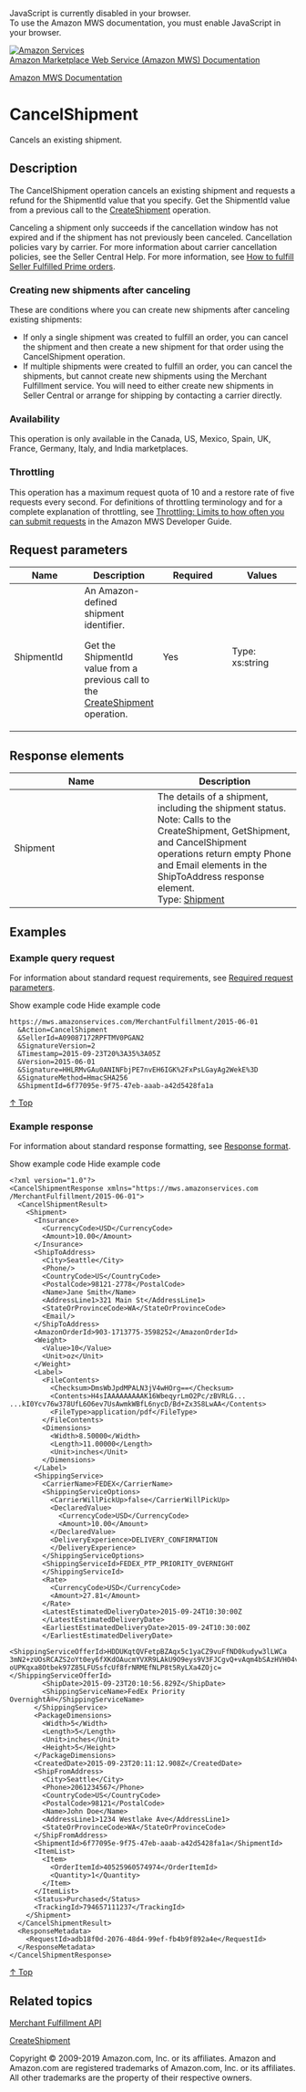 <div id="MWSDX_noscript">

JavaScript is currently disabled in your browser.  
To use the Amazon MWS documentation, you must enable JavaScript in your
browser.

</div>

<div id="MWSDX_divtop">

[![Amazon
Services](https://images-na.ssl-images-amazon.com/images/G/08/mwsportal/fr_FR/amazonservices.gif "Amazon Services")](http://services.amazon.fr)  
<span id="MWSDX_titlebar">[Amazon Marketplace Web Service (Amazon MWS)
Documentation](https://developer.amazonservices.fr/gp/mws/docs.html)</span>

</div>

<div id="MWSDX_divbottom">

<div id="MWSDX_divleft">

<div id="MWSDX_toc">

</div>

</div>

<div id="MWSDX_divright">

<div id="MWSDX_content">

<span id="MWSDX_breadcrumbs">[Amazon MWS
Documentation](https://developer.amazonservices.fr/gp/mws/docs.html)</span>

<div id="MerchFulFill_CancelShipment" class="nested0">

CancelShipment
==============

<div class="body">

<span class="ph">Cancels an existing shipment.</span>

</div>

<div id="Description" class="topic concept nested1">

Description
-----------

<div class="body conbody">

The <span class="keyword apiname">CancelShipment</span> operation
cancels an existing shipment and requests a refund for the <span
class="keyword parmname">ShipmentId</span> value that you specify. <span
class="ph">Get the <span class="keyword parmname">ShipmentId</span>
value from a previous call to the
<a href="MerchFulfill_CreateShipment.md" class="xref">CreateShipment</a>
operation.</span>

Canceling a shipment only succeeds if the cancellation window has not
expired and if the shipment has not previously been canceled. <span
class="ph">Cancellation policies vary by carrier. For more information
about carrier cancellation policies, see the Seller Central Help.</span>
<span class="ph">For more information, see
<a href="MerchFulfill_HowToUseForPrime.md" class="xref">How to fulfill Seller Fulfilled Prime orders</a>.</span>

<div class="section">

### Creating new shipments after canceling

<div class="p">

These are conditions where you can create new shipments after canceling
existing shipments:

-   If only a single shipment was created to fulfill an order, you can
    cancel the shipment and then create a new shipment for that order
    using the <span class="keyword apiname">CancelShipment</span>
    operation.
-   If multiple shipments were created to fulfill an order, you can
    cancel the shipments, but cannot create new shipments using the
    <span class="ph">Merchant Fulfillment service</span>. You will need
    to either create new shipments in Seller Central or arrange for
    shipping by contacting a carrier directly.

</div>

</div>

<div class="section">

### Availability

This operation is only available in the Canada, US, Mexico, Spain, UK,
France, Germany, Italy, and India marketplaces.

</div>

<div class="section">

### Throttling

<span class="ph">This operation has a maximum request quota of 10 and a
restore rate of five requests every second. For definitions of
throttling terminology and for a complete explanation of throttling, see
<a href="../dev_guide/DG_Throttling.md" class="xref">Throttling: Limits to how often you can submit requests</a>
in the <span class="ph">Amazon MWS Developer Guide</span>.</span>

</div>

</div>

</div>

<div id="RequestParameters" class="topic reference nested1">

Request parameters
------------------

<div class="body refbody">

<div class="tablenoborder">

<table id="RequestParameters__RequestParametersTable" class="table" data-cellpadding="4" data-cellspacing="0" data-summary="" data-frame="border" data-border="1" data-rules="all">
<colgroup>
<col style="width: 25%" />
<col style="width: 25%" />
<col style="width: 25%" />
<col style="width: 25%" />
</colgroup>
<thead>
<tr class="header">
<th>Name</th>
<th>Description</th>
<th>Required</th>
<th>Values</th>
</tr>
</thead>
<tbody>
<tr class="odd">
<td><span class="keyword parmname">ShipmentId</span></td>
<td><span id="RequestParameters__d37983e269" class="ph">An Amazon-defined shipment identifier.</span>
<p><span id="RequestParameters__d37983e272" class="ph">Get the <span class="keyword parmname">ShipmentId</span> value from a previous call to the <a href="MerchFulfill_CreateShipment.md" class="xref">CreateShipment</a> operation.</span></p></td>
<td>Yes</td>
<td><span class="ph">Type: xs:string</span></td>
</tr>
</tbody>
</table>

</div>

</div>

</div>

<div id="ResponseElements" class="topic reference nested1">

Response elements
-----------------

<div class="body refbody">

<div class="tablenoborder">

<table id="ResponseElements__ResponseElementsTable" class="table" data-cellpadding="4" data-cellspacing="0" data-summary="" data-frame="border" data-border="1" data-rules="all">
<colgroup>
<col style="width: 50%" />
<col style="width: 50%" />
</colgroup>
<thead>
<tr class="header">
<th>Name</th>
<th>Description</th>
</tr>
</thead>
<tbody>
<tr class="odd">
<td><span class="keyword parmname">Shipment</span></td>
<td><span class="ph">The details of a shipment, including the shipment status.</span>
<div class="p">
<div class="note note">
<span class="notetitle">Note:</span> Calls to the <span class="keyword apiname">CreateShipment</span>, <span class="keyword apiname">GetShipment</span>, and <span class="keyword apiname">CancelShipment</span> operations return empty <span class="keyword parmname">Phone</span> and <span class="keyword parmname">Email</span> elements in the <span class="keyword parmname">ShipToAddress</span> response element.
</div>
Type: <a href="MerchFulfill_Datatypes.md#Shipment" class="xref" title="The details of a shipment, including the shipment status.">Shipment</a>
</div></td>
</tr>
</tbody>
</table>

</div>

</div>

</div>

<div id="Examples" class="topic reference nested1">

Examples
--------

<div class="body refbody">

<div class="section">

### Example query request

<span class="ph">For information about standard request requirements,
see
<a href="../dev_guide/DG_RequiredRequestParameters.md" class="xref">Required request parameters</a>.</span>

<span class="ph expander"> <span class="keyword parmname xshow">Show
example code</span> <span class="keyword parmname xhide">Hide example
code</span> </span>

<div class="sectiondiv content">

    https://mws.amazonservices.com/MerchantFulfillment/2015-06-01
      &Action=CancelShipment
      &SellerId=A09087172RPFTMV0PGAN2
      &SignatureVersion=2
      &Timestamp=2015-09-23T20%3A35%3A05Z
      &Version=2015-06-01
      &Signature=HHLRMvGAu0ANINFbjPE7nvEH6IGK%2FxPsLGayAg2WekE%3D
      &SignatureMethod=HmacSHA256
      &ShipmentId=6f77095e-9f75-47eb-aaab-a42d5428fa1a

<a href="#Examples" class="xref">↑ Top</a>

</div>

</div>

<div class="section">

### Example response

<span class="ph">For information about standard response formatting, see
<a href="../dev_guide/DG_ResponseFormat.md" class="xref">Response format</a>.</span>

<span class="ph expander"> <span class="keyword parmname xshow">Show
example code</span> <span class="keyword parmname xhide">Hide example
code</span> </span>

<div class="sectiondiv content">

    <?xml version="1.0"?>
    <CancelShipmentResponse xmlns="https://mws.amazonservices.com
    /MerchantFulfillment/2015-06-01">
      <CancelShipmentResult>
        <Shipment>
          <Insurance>
            <CurrencyCode>USD</CurrencyCode>
            <Amount>10.00</Amount>
          </Insurance>
          <ShipToAddress>
            <City>Seattle</City>
            <Phone/>
            <CountryCode>US</CountryCode>
            <PostalCode>98121-2778</PostalCode>
            <Name>Jane Smith</Name>
            <AddressLine1>321 Main St</AddressLine1>
            <StateOrProvinceCode>WA</StateOrProvinceCode>
            <Email/>
          </ShipToAddress>
          <AmazonOrderId>903-1713775-3598252</AmazonOrderId>
          <Weight>
            <Value>10</Value>
            <Unit>oz</Unit>
          </Weight>
          <Label>
            <FileContents>
              <Checksum>DmsWbJpdMPALN3jV4wHOrg==</Checksum>
              <Contents>H4sIAAAAAAAAAK16WbeqyrLmO2Pc/zBVRLG...
    ...kI0Ycv76w378UfL6O6ev7UsAwmkWBfL6nycD/Bd+Zx3S8LwAA</Contents>
              <FileType>application/pdf</FileType>
            </FileContents>
            <Dimensions>
              <Width>8.50000</Width>
              <Length>11.00000</Length>
              <Unit>inches</Unit>
            </Dimensions>
          </Label>
          <ShippingService>
            <CarrierName>FEDEX</CarrierName>
            <ShippingServiceOptions>
              <CarrierWillPickUp>false</CarrierWillPickUp>
              <DeclaredValue>
                <CurrencyCode>USD</CurrencyCode>
                <Amount>10.00</Amount>
              </DeclaredValue>
              <DeliveryExperience>DELIVERY_CONFIRMATION
              </DeliveryExperience>
            </ShippingServiceOptions>
            <ShippingServiceId>FEDEX_PTP_PRIORITY_OVERNIGHT
            </ShippingServiceId>
            <Rate>
              <CurrencyCode>USD</CurrencyCode>
              <Amount>27.81</Amount>
            </Rate>
            <LatestEstimatedDeliveryDate>2015-09-24T10:30:00Z
            </LatestEstimatedDeliveryDate>
            <EarliestEstimatedDeliveryDate>2015-09-24T10:30:00Z
            </EarliestEstimatedDeliveryDate>
            <ShippingServiceOfferId>HDDUKqtQVFetpBZAqx5c1yaCZ9vuFfND0kudyw3lLWCa
    3mN2+zUOsRCAZS2oYt0ey6fXKdOAucmYVXR9LAkU9O9eys9V3FJCgvQ+vAqm4bSAzHVH04vD8oLy
    oUPKqxa8Otbek97Z85LFUSsfcUf8frNRMEfNLP8t5RyLXa4ZOjc=</ShippingServiceOfferId>
            <ShipDate>2015-09-23T20:10:56.829Z</ShipDate>
            <ShippingServiceName>FedEx Priority OvernightÂ®</ShippingServiceName>
          </ShippingService>
          <PackageDimensions>
            <Width>5</Width>
            <Length>5</Length>
            <Unit>inches</Unit>
            <Height>5</Height>
          </PackageDimensions>
          <CreatedDate>2015-09-23T20:11:12.908Z</CreatedDate>
          <ShipFromAddress>
            <City>Seattle</City>
            <Phone>2061234567</Phone>
            <CountryCode>US</CountryCode>
            <PostalCode>98121</PostalCode>
            <Name>John Doe</Name>
            <AddressLine1>1234 Westlake Ave</AddressLine1>
            <StateOrProvinceCode>WA</StateOrProvinceCode>
          </ShipFromAddress>
          <ShipmentId>6f77095e-9f75-47eb-aaab-a42d5428fa1a</ShipmentId>
          <ItemList>
            <Item>
              <OrderItemId>40525960574974</OrderItemId>
              <Quantity>1</Quantity>
            </Item>
          </ItemList>
          <Status>Purchased</Status>
          <TrackingId>794657111237</TrackingId>
        </Shipment>
      </CancelShipmentResult>
      <ResponseMetadata>
        <RequestId>adb18f0d-2076-48d4-99ef-fb4b9f892a4e</RequestId>
      </ResponseMetadata>
    </CancelShipmentResponse>

<a href="#Examples" class="xref">↑ Top</a>

</div>

</div>

</div>

</div>

<div id="RelatedTopics" class="topic nested1">

Related topics
--------------

<div class="body">

<a href="../merch_fulfill/MerchFulfill_Overview.md" class="xref">Merchant Fulfillment API</a>

<a href="MerchFulfill_CreateShipment.md" class="xref">CreateShipment</a>

</div>

</div>

</div>

<div id="MWSDX_footer">

Copyright © 2009-2019 Amazon.com, Inc. or its affiliates. Amazon and
Amazon.com are registered trademarks of Amazon.com, Inc. or its
affiliates. All other trademarks are the property of their respective
owners.

</div>

</div>

</div>

<div style="clear: both;">

</div>

</div>
